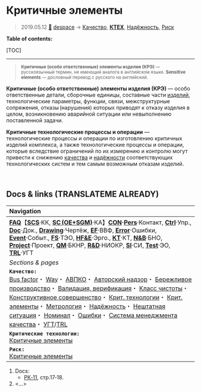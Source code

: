 # Критичные элементы
> 2019.05.12 [🚀](../index/index.md) [despace](index.md) → [Качество](qm.md), **[КТЕХ](kt.md)**, [Надёжность](qm.md), [Риск](qm.md)

**Table of contents:**

[TOC]

---

> <small>**Критичные (особо ответственные) элементы изделия (КРЭ)** — русскоязычный термин, не имеющий аналога в английском языке. **Sensitive elements** — дословный перевод с русского на английский.</small>

**Критичные (особо ответственные) элементы изделия (КРЭ)** — особо ответственные детали, сборочные единицы, составные части [изделий](unit.md), технологические параметры, функции, связи, межструктурные сопряжения, отказы (нарушения) которых приводят к отказу изделия в целом, возникновению аварийной ситуации или невыполнению поставленной задачи.

**Критичные технологические процессы и операции** — технологические процессы и операции по изготовлению критичных изделий комплекса, а также технологические процессы и операции, которые вследствие ограничений по их измерению и контролю могут привести к снижению [качества](qm.md) и [надёжности](qm.md) соответствующих технологических систем и тем самым возможным отказам изделий.



<p style="page-break-after:always"> </p>

## Docs & links (TRANSLATEME ALREADY)
|Navigation|
|:-|
|**[FAQ](faq.md)**【**[SCS](scs.md)**·КК, **[SC (OE+SGM)](sc.md)**·КА】**[CON](contact.md)·[Pers](person.md)**·Контакт, **[Ctrl](control.md)**·Упр., **[Doc](doc.md)**·Док., **[Drawing](drawing.md)**·Чертёж, **[EF](ef.md)**·ВВФ, **[Error](error.md)**·Ошибки, **[Event](event.md)**·Событ., **[FS](fs.md)**·ТЭО, **[HF&E](hfe.md)**·Эрго., **[KT](kt.md)**·КТ, **[N&B](nnb.md)**·БНО, **[Project](project.md)**·Проект, **[QM](qm.md)**·БКНР, **[R&D](rnd.md)**·НИОКР, **[SI](si.md)**·СИ, **[Test](test.md)**·ЭО, **[TRL](trl.md)**·УГТ|
|*Sections & pages*|
|**`Качество:`**<br> [Bus factor](bus_factor.md)・ [Way](faq.md)・ [АВПКО](fmeca.md)・ [Авторский надзор](des_spv.md)・ [Бережливое производство](lean_man.md)・ [Валидация, верификация](vnv.md)・ [Класс чистоты](clean_lvl.md)・ [Конструктивное совершенство](con_vel.md)・ [Крит. технологии](kt.md)・ [Крит. элементы](sens_elem.md)・ [Метрология](metrology.md)・ [Надёжность](qm.md)・ [Нештатная ситуация](emergency.md)・ [Номинал](nominal.md)・ [Ошибки](error.md)・ [Система менеджмента качества](qms.md)・ [УГТ](trl.md)/[TRL](trl.md)|
|**`Критические технологии:`**<br> [Критичные элементы](sens_elem.md)|
|**`Риск:`**<br> [Критичные элементы](sens_elem.md)|

   1. Docs:
      - [РК‑11](const_rk.md), стр.17‑18.
   1. <…>

